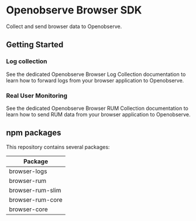 # Openobserve Browser SDK

Collect and send browser data to Openobserve.

## Getting Started

### Log collection

See the dedicated Openobserve Browser Log Collection documentation to learn how to forward logs from your browser application to Openobserve.

### Real User Monitoring

See the dedicated Openobserve Browser RUM Collection documentation to learn how to send RUM data from your browser application to Openobserve.

## npm packages

This repository contains several packages:

| Package          
| ---------------- 
| browser-logs     
| browser-rum      
| browser-rum-slim 
| browser-rum-core 
| browser-core     
